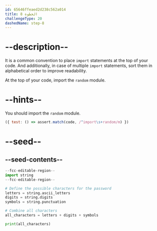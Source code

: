 ```yaml
---
id: 65646ffeaed2d238c562a014
title: الخطوة 8
challengeType: 20
dashedName: step-8
---
```


# --description--

It is a common convention to place `import` statements at the top of your code. And additionally, in case of multiple `import` statements, sort them in alphabetical order to improve readability.

At the top of your code, import the `random` module.

# --hints--

You should import the `random` module.

```js
({ test: () => assert.match(code, /^import\s+random/m) })
```

# --seed--

## --seed-contents--

```py
--fcc-editable-region--
import string
--fcc-editable-region--

# Define the possible characters for the password
letters = string.ascii_letters
digits = string.digits
symbols = string.punctuation

# Combine all characters
all_characters = letters + digits + symbols

print(all_characters)

```
